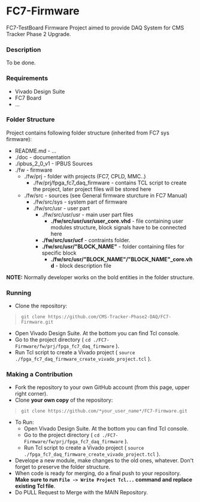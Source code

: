 # FC7-Firmware

FC7-TestBoard Firmware Project aimed to provide DAQ System for CMS Tracker Phase 2 Upgrade.

### Description

To be done.

### Requirements

* Vivado Design Suite
* FC7 Board
* ...

### Folder Structure

Project contains following folder structure (inherited from FC7 sys firmware):

* README.md - ...
* ./doc - documentation
* ./ipbus_2_0_v1 - IPBUS Sources
* ./fw - firmware
    * ./fw/prj - folder with projects (FC7, CPLD, MMC..)
        * ./fw/prj/fpga_fc7_daq_firmware - contains TCL script to create the project, later project files will be stored here
    * ./fw/src - sources (see General firmware sturcture in FC7 Manual)
        * ./fw/src/sys - system part of firmware
        * ./fw/src/usr - user part
            * ./fw/src/usr/usr - main user part files
                * **./fw/src/usr/usr/user_core.vhd** - file containing user modules structure, block signals have to be connected here
            * **./fw/src/usr/ucf** - contraints folder.
            * **./fw/src/usr/"BLOCK_NAME"** - folder containing files for specific block
                * **./fw/src/usr/"BLOCK_NAME"/"BLOCK_NAME"_core.vhd** - block description file

**NOTE:** Normally developer works on the bold entities in the folder structure.

### Running
- Clone the repository:
> `git clone https://github.com/CMS-Tracker-Phase2-DAQ/FC7-Firmware.git`
- Open Vivado Design Suite. At the bottom you can find Tcl console.
- Go to the project directory ( `cd ./FC7-Firmware/fw/prj/fpga_fc7_daq_firmware` ).
- Run Tcl script to create a Vivado project ( `source ./fpga_fc7_daq_firmware_create_vivado_project.tcl` ).

### Making a Contribution

- Fork the repository to your own GitHub account (from this page, upper right corner).
- Clone **your own copy** of the repository:
> `git clone https://github.com/*your_user_name*/FC7-Firmware.git`
-  To Run:
    - Open Vivado Design Suite. At the bottom you can find Tcl console.
    - Go to the project directory ( `cd ./FC7-Firmware/fw/prj/fpga_fc7_daq_firmware` ).
    - Run Tcl script to create a Vivado project ( `source ./fpga_fc7_daq_firmware_create_vivado_project.tcl` ).
- Develope a new module, make changes to the old ones, whatever. Don't forget to preserve the folder structure.
- When code is ready for merging, do a final push to your repository. **Make sure to run `File -> Write Project Tcl...` command and replace existing Tcl file**. 
- Do PULL Request to Merge with the MAIN Repository.


